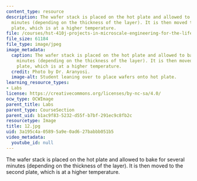 ```yaml
---
content_type: resource
description: The wafer stack is placed on the hot plate and allowed to bake for several
  minutes (depending on the thickness of the layer). It is then moved to the second
  plate, which is at a higher temperature.
file: /courses/hst-410j-projects-in-microscale-engineering-for-the-life-sciences-spring-2007/3a195c4a05895a9e0ad627babbb051b5_12.jpg
file_size: 61184
file_type: image/jpeg
image_metadata:
  caption: The wafer stack is placed on the hot plate and allowed to bake for several
    minutes (depending on the thickness of the layer). It is then moved to the second
    plate, which is at a higher temperature.
  credit: Photo by Dr. Aranyosi.
  image-alt: Student leaning over to place wafers onto hot plate.
learning_resource_types:
- Labs
license: https://creativecommons.org/licenses/by-nc-sa/4.0/
ocw_type: OCWImage
parent_title: Labs
parent_type: CourseSection
parent_uid: b1ac9f83-5232-d55f-b7bf-291ec9c8fb2c
resourcetype: Image
title: 12.jpg
uid: 3a195c4a-0589-5a9e-0ad6-27babbb051b5
video_metadata:
  youtube_id: null
---
```

The wafer stack is placed on the hot plate and allowed to bake for several minutes (depending on the thickness of the layer). It is then moved to the second plate, which is at a higher temperature.